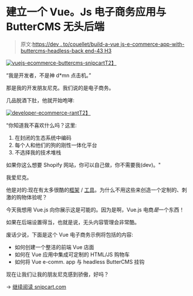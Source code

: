 # 建立一个 Vue。Js 电子商务应用与 ButterCMS 无头后端

> 原文:[https://dev . to/couellet/build-a-vue js-e-commerce-app-with-buttercms-headless-back end-43 H3](https://dev.to/couellet/build-a-vuejs-e-commerce-app-with-buttercms-headless-backend-43h3)

[![vuejs-ecommerce-buttercms-snipcart](../Images/27631ced382a2ea11ef2745169046e06.png)T2】](https://res.cloudinary.com/practicaldev/image/fetch/s--T_dysxd4--/c_limit%2Cf_auto%2Cfl_progressive%2Cq_auto%2Cw_880/https://snipcart.com/media/203610/vuejs-ecommerce-buttercms-snipcart.jpg)

“我是开发者，不是神 d*mn 点击机。”

那是我的开发朋友尼克。我们说的是电子商务。

几品脱酒下肚，他就开始咆哮:

[![developer-ecommerce-rant](../Images/9075a8b1d4f01c47b1c32d311e7d7a51.png)T2】](https://res.cloudinary.com/practicaldev/image/fetch/s--JugINfeI--/c_limit%2Cf_auto%2Cfl_progressive%2Cq_66%2Cw_880/https://media1.giphy.com/media/oCdScruZnEHfy/giphy.gif)

“你知道我不喜欢什么吗？这里:

1.  在封闭的生态系统中编码
2.  每个人和他们的狗的刚性一体化平台
3.  不选择我的技术堆栈

如果你这么想要 Shopify 网站，你可以自己做，你不需要我(dev)。"

我爱尼克。

他是对的:现在有太多很酷的[框架](https://snipcart.com/blog/reactjs-wordpress-rest-api-example) / [工具](https://snipcart.com/blog/static-forms-serverless-gatsby-netlify)。为什么不用这些来创造一个定制的、刺激的购物体验呢？

今天我想用 Vue.js 向你展示这是可能的。因为是啊，Vue.js 电商*是*一个东西！

如果在后端设置得当，也就是说，无头内容管理会非常酷。

废话少说，下面是这个 Vue 电子商务示例将包括的内容:

*   如何创建一个整洁的前端 Vue 店面
*   如何在 Vue 应用中集成可定制的 HTML/JS 购物车
*   如何将 Vue e-comm. app 与 headless ButterCMS 挂钩

现在让我们让我的朋友尼克感到骄傲，好吗？

→ [继续阅读 snipcart.com](https://snipcart.com/blog/vuejs-ecommerce-headless-buttercms)